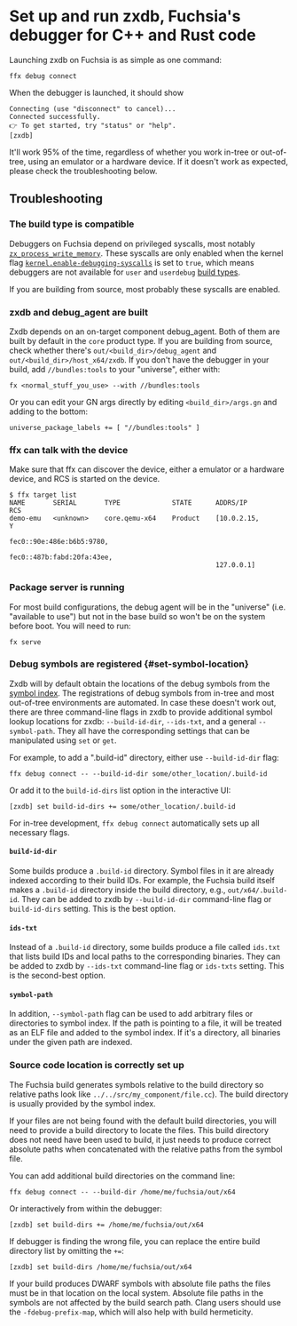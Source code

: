 # Set up and run zxdb, Fuchsia's debugger for C++ and Rust code

Launching zxdb on Fuchsia is as simple as one command:

```posix-terminal
ffx debug connect
```

When the debugger is launched, it should show

```none
Connecting (use "disconnect" to cancel)...
Connected successfully.
👉 To get started, try "status" or "help".
[zxdb]
```

It'll work 95% of the time, regardless of whether you work in-tree or out-of-tree, using an emulator
or a hardware device. If it doesn't work as expected, please check the troubleshooting below.

## Troubleshooting

### The build type is compatible

Debuggers on Fuchsia depend on privileged syscalls, most notably
[`zx_process_write_memory`](/docs/reference/syscalls/process_write_memory.md).
These syscalls are only enabled when the kernel flag
[`kernel.enable-debugging-syscalls`](/docs/gen/boot-options.md#kernelenable-debugging-syscallsbool)
is set to `true`, which means debuggers are not available for `user` and `userdebug`
[build types](/docs/contribute/governance/rfcs/0115_build_types.md).

If you are building from source, most probably these syscalls are enabled.

### zxdb and debug_agent are built

Zxdb depends on an on-target component debug_agent. Both of them are built by default in the `core`
product type. If you are building from source, check whether there's `out/<build_dir>/debug_agent`
and `out/<build_dir>/host_x64/zxdb`.  If you don't have the debugger in your build, add
`//bundles:tools` to your "universe", either with:

```posix-terminal
fx <normal_stuff_you_use> --with //bundles:tools
```

Or you can edit your GN args directly by editing `<build_dir>/args.gn` and adding to the bottom:

```none
universe_package_labels += [ "//bundles:tools" ]
```

### ffx can talk with the device

Make sure that ffx can discover the device, either a emulator or a hardware device, and
RCS is started on the device.

```
$ ffx target list
NAME       SERIAL       TYPE             STATE      ADDRS/IP                    RCS
demo-emu   <unknown>    core.qemu-x64    Product    [10.0.2.15,                 Y
                                                    fec0::90e:486e:b6b5:9780,
                                                    fec0::487b:fabd:20fa:43ee,
                                                    127.0.0.1]
```

### Package server is running

For most build configurations, the debug agent will be in the "universe" (i.e. "available to use")
but not in the base build so won't be on the system before boot. You will need to run:

```posix-terminal
fx serve
```

### Debug symbols are registered {#set-symbol-location}

Zxdb will by default obtain the locations of the debug symbols from the
[symbol index](/docs/development/sdk/ffx/register-debug-symbols.md).
The registrations of debug symbols from in-tree and most out-of-tree environments are automated.
In case these doesn't work out, there are three command-line flags in zxdb to provide additional
symbol lookup locations for zxdb: `--build-id-dir`, `--ids-txt`, and a general `--symbol-path`.
They all have the corresponding settings that can be manipulated using `set` or `get`.

For example, to add a ".build-id" directory, either use `--build-id-dir` flag:

```posix-terminal
ffx debug connect -- --build-id-dir some/other_location/.build-id
```

Or add it to the `build-id-dirs` list option in the interactive UI:

```none {:.devsite-disable-click-to-copy}
[zxdb] set build-id-dirs += some/other_location/.build-id
```

For in-tree development, `ffx debug connect` automatically sets up all necessary
flags.

#### `build-id-dir`

Some builds produce a `.build-id` directory. Symbol files in it are already indexed according to
their build IDs. For example, the Fuchsia build itself makes a `.build-id` directory inside the
build directory, e.g., `out/x64/.build-id`. They can be added to zxdb by `--build-id-dir`
command-line flag or `build-id-dirs` setting. This is the best option.

#### `ids-txt`

Instead of a `.build-id` directory, some builds produce a file called `ids.txt` that lists build IDs
and local paths to the corresponding binaries. They can be added to zxdb by `--ids-txt` command-line
flag or `ids-txts` setting. This is the second-best option.

#### `symbol-path`

In addition, `--symbol-path` flag can be used to add arbitrary files or directories to symbol index.
If the path is pointing to a file, it will be treated as an ELF file and added to the symbol index.
If it's a directory, all binaries under the given path are indexed.

### Source code location is correctly set up

The Fuchsia build generates symbols relative to the build directory so relative paths look like
`../../src/my_component/file.cc`). The build directory is usually provided by the symbol index.

If your files are not being found with the default build directories, you will need to provide a
build directory to locate the files. This build directory does not need have been used to build, it
just needs to produce correct absolute paths when concatenated with the relative paths from the
symbol file.

You can add additional build directories on the command line:

```posix-terminal
ffx debug connect -- --build-dir /home/me/fuchsia/out/x64
```

Or interactively from within the debugger:

```none
[zxdb] set build-dirs += /home/me/fuchsia/out/x64
```

If debugger is finding the wrong file, you can replace the entire build directory list by omitting
the `+=`:

```none
[zxdb] set build-dirs /home/me/fuchsia/out/x64
```

If your build produces DWARF symbols with absolute file paths the files must be in that location on
the local system. Absolute file paths in the symbols are not affected by the build search path.
Clang users should use the `-fdebug-prefix-map`, which will also help with build hermeticity.

